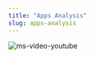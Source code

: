 ```yaml
---
title: "Apps Analysis"
slug: apps-analysis
---
```


![ms-video-youtube](https://www.youtube.com/watch?v=jIDGWYFS2Zc)